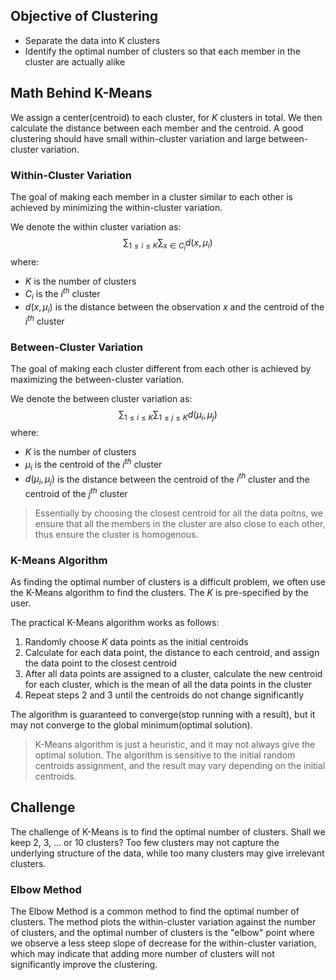 ## Objective of Clustering
- Separate the data into K  clusters
- Identify the optimal number of clusters so that each member in the cluster are actually alike

## Math Behind K-Means
We assign a center(centroid) to each cluster, for $K$ clusters in total. We then calculate the distance between each member and the centroid. A good clustering should have small within-cluster variation and large between-cluster variation.
### Within-Cluster Variation
The goal of making each member in a cluster similar to each other is achieved by minimizing the within-cluster variation.

We denote the within cluster variation as:
$$\sum_{1\leq i \leq K} \sum_{x \in C_i} d(x, \mu_i)$$
where:
- $K$ is the number of clusters
- $C_i$ is the $i^{th}$ cluster
- $d(x, \mu_i)$ is the distance between the observation $x$ and the centroid of the $i^{th}$ cluster

### Between-Cluster Variation
The goal of making each cluster different from each other is achieved by maximizing the between-cluster variation.

We denote the between cluster variation as:
$$\sum_{1\leq i \leq K} \sum_{1\leq j \leq K} d(\mu_i, \mu_j)$$
where:
- $K$ is the number of clusters
- $\mu_i$ is the centroid of the $i^{th}$ cluster
- $d(\mu_i, \mu_j)$ is the distance between the centroid of the $i^{th}$ cluster and the centroid of the $j^{th}$ cluster

> Essentially by choosing the closest centroid for all the data poitns, we ensure that all the members in the cluster are also close to each other, thus ensure the cluster is homogenous.


### K-Means Algorithm
As finding the optimal number of clusters is a difficult problem, we often use the K-Means algorithm to find the clusters. The $K$ is pre-specified by the user.

The practical K-Means algorithm works as follows:
1. Randomly choose $K$ data points as the initial centroids
2. Calculate for each data point, the distance to each centroid, and assign the data point to the closest centroid
3. After all data points are assigned to a cluster, calculate the new centroid for each cluster, which is the mean of all the data points in the cluster
4. Repeat steps 2 and 3 until the centroids do not change significantly

The algorithm is guaranteed to converge(stop running with a result), but it may not converge to the global minimum(optimal solution). 

> K-Means algorithm is just a heuristic, and it may not always give the optimal solution. The algorithm is sensitive to the initial random centroids assignment, and the result may vary depending on the initial centroids.

## Challenge
The challenge of K-Means is to find the optimal number of clusters. Shall we keep 2, 3, ... or 10 clusters? Too few clusters may not capture the underlying structure of the data, while too many clusters may give irrelevant clusters.

### Elbow Method
The Elbow Method is a common method to find the optimal number of clusters. The method plots the within-cluster variation against the number of clusters, and the optimal number of clusters is the "elbow" point where we observe a less steep slope of decrease for the within-cluster variation, which may indicate that adding more number of clusters will not significantly improve the clustering.
